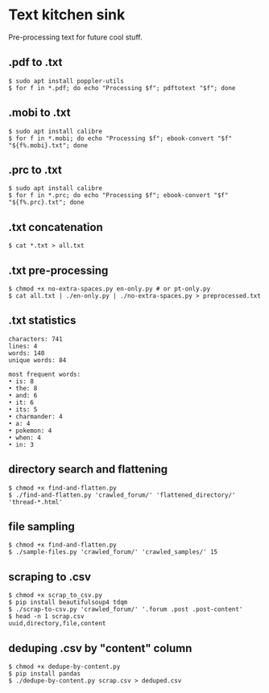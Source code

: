 # Text kitchen sink

Pre-processing text for future cool stuff.

## .pdf to .txt

```
$ sudo apt install poppler-utils
$ for f in *.pdf; do echo "Processing $f"; pdftotext "$f"; done
```

## .mobi to .txt

```
$ sudo apt install calibre
$ for f in *.mobi; do echo "Processing $f"; ebook-convert "$f" "${f%.mobi}.txt"; done
```

## .prc to .txt

```
$ sudo apt install calibre
$ for f in *.prc; do echo "Processing $f"; ebook-convert "$f" "${f%.prc}.txt"; done
```

## .txt concatenation

```
$ cat *.txt > all.txt
```

## .txt pre-processing

```
$ chmod +x no-extra-spaces.py en-only.py # or pt-only.py
$ cat all.txt | ./en-only.py | ./no-extra-spaces.py > preprocessed.txt
``` 

## .txt statistics

``` 
characters: 741
lines: 4
words: 140
unique words: 84

most frequent words:
• is: 8
• the: 8
• and: 6
• it: 6
• its: 5
• charmander: 4
• a: 4
• pokemon: 4
• when: 4
• in: 3
``` 

## directory search and flattening

```
$ chmod +x find-and-flatten.py
$ ./find-and-flatten.py 'crawled_forum/' 'flattened_directory/' 'thread-*.html'
```

## file sampling

```
$ chmod +x find-and-flatten.py
$ ./sample-files.py 'crawled_forum/' 'crawled_samples/' 15
```

## scraping to .csv

```
$ chmod +x scrap_to_csv.py
$ pip install beautifulsoup4 tdqm
$ ./scrap-to-csv.py 'crawled_forum/' '.forum .post .post-content'
$ head -n 1 scrap.csv
uuid,directory,file,content
```

## deduping .csv by "content" column

```
$ chmod +x dedupe-by-content.py
$ pip install pandas
$ ./dedupe-by-content.py scrap.csv > deduped.csv
```
